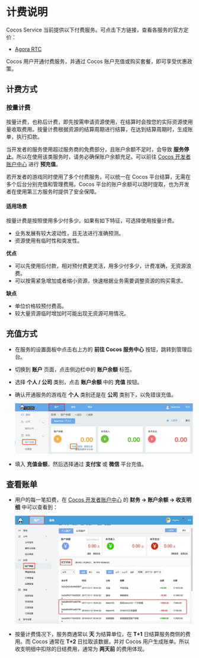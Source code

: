# 计费说明

Cocos Service 当前提供以下付费服务。可点击下方链接，查看各服务的官方定价：

- [Agora RTC](https://docs.agora.io/cn/Voice/billing_rtc?platform=All%20Platforms)

Cocos 用户开通付费服务，并通过 Cocos 账户充值或购买套餐，即可享受优惠政策。

## 计费方式

### 按量计费

按量计费，也称后计费，即先按需申请资源使用，在结算时会按您的实际资源使用量收取费用。按量计费根据资源的结算周期进行结算，在达到结算周期时，生成账单，执行扣款。

当开发者的服务使用超过服务商的免费部分，且账户余额不足时，会导致 **服务停止**。所以在使用该类服务时，请务必确保账户余额充足。可以前往 [Cocos 开发者账户中心](https://account.cocos.com/) 进行 **预充值**。

若开发者的游戏同时使用了多个付费服务，可以统一在 Cocos 平台结算，无需在多个后台分别充值和管理费用。Cocos 平台的账户余额可以随时提取，也为开发者在使用第三方服务时提供了安全保障。

#### 适用场景

按量计费是按照使用多少付多少。如果有如下特征，可选择使用按量计费。

- 业务发展有较大波动性，且无法进行准确预测。
- 资源使用有临时性和突发性。

**优点**

- 可以先使用后付款，相对预付费更灵活，用多少付多少，计费准确，无资源浪费。
- 可以按需紧急增加或者缩小资源，快速根据业务需要调整资源的购买需求。

**缺点**

- 单位价格较预付费高。
- 较大量资源临时增加时可能出现无资源可用情况。

## 充值方式

- 在服务的设置面板中点击右上方的 **前往 Cocos 服务中心** 按钮，跳转到管理后台。
- 切换到 **账户** 页面，点击侧边栏中的 **账户余额** 标签。
- 选择 **个人 / 公司** 类别，点击 **账户余额** 中的 **充值** 按钮。
- 确认开通服务的游戏在 **个人** 类别还是在 **公司** 类别下，以免错误充值。

    ![](image/console-balance.jpg)

- 填入 **充值金额**，然后选择通过 **支付宝** 或 **微信** 平台充值。

## 查看账单

- 用户的每一笔扣费，在 [Cocos 开发者账户中心](https://account.cocos.com/) 的 **财务 -> 账户余额 -> 收支明细** 中可以查看到：

    ![](image/console-billing.jpg)

- 按量计费情况下，服务商通常以 **天** 为结算单位，在 **T+1** 日结算服务商侧的费用。而 Cocos 通常在 **T+2** 日拉取该数据，并对 Cocos 用户生成账单。所以收支明细中扣除的日结费用，通常为 **两天前** 的费用体现。
